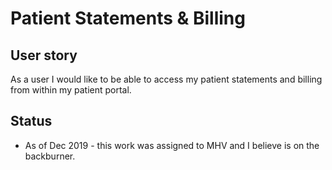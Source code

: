 # Patient Statements & Billing  

## User story
As a user I would like to be able to access my patient statements and billing from within my patient portal. 

## Status
- As of Dec 2019 - this work was assigned to MHV and I believe is on the backburner. 
